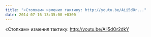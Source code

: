 ```yaml
---
title: "«Стопхам» изменил тактику: http://youtu.be/Aii5dOr..."
date: 2014-07-16 13:35:00 +0300
---
```


«Стопхам» изменил тактику: http://youtu.be/Aii5dOr2dkY

